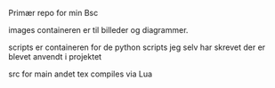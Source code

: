 Primær repo for min Bsc

images containeren er til billeder og diagrammer.

scripts er containeren for de python scripts jeg selv har skrevet der er blevet anvendt i projektet

src for main andet tex compiles via Lua
